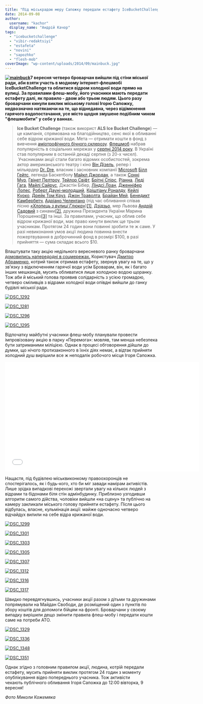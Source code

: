```yaml
---
title: "Під міськрадою меру Сапожку передали естафету IceBucketChallenge - ФОТО, ВІДЕО"
date: 2014-09-08
author: 
  username: "kachor"
  display_name: "Андрій Качор"
tags: 
  - "icebucketchallenge"
  - "vibir-redaktsiyi"
  - "estafeta"
  - "novini"
  - "sapozhko"
  - "flesh-mob"
coverImage: "wp-content/uploads/2014/09/mainbuck.jpg"
---
```


**[![mainbuck](https://mpz.brovary.org/wp-content/uploads/2014/09/mainbuck.jpg)](https://mpz.brovary.org/wp-content/uploads/2014/09/mainbuck.jpg)7 вересня четверо броварчан вийшли під стіни міської ради, аби взяти участь в модному інтернет-флешмобі IceBucketChallenge та облитися відром холодної води прямо на вулиці. За правилами флеш-мобу, його учасники мають передати естафету далі, як правило - двом або трьом людям. Цього разу броварчани кинули виклик міському голові Ігорю Сапожку, недвозначно натякаючи на те, що віднедавна, через відімкнення гарячого водопостачання, усе місто щодня змушене подібним чином "флешмобити" у себе у ваннах.**

> **Ice Bucket Challenge** (також використ **ALS Ice Bucket Challenge**) — це кампанія, спрямована на благодійництво, сенс якої в обливанні себе відром крижаної води. Мета — отримати кошти в фонд з вивчення [аміотрофічного бічного склерозу](https://uk.wikipedia.org/wiki/%D0%90%D0%BC%D1%96%D0%BE%D1%82%D1%80%D0%BE%D1%84%D1%96%D1%87%D0%BD%D0%B8%D0%B9_%D0%B1%D1%96%D1%87%D0%BD%D0%B8%D0%B9_%D1%81%D0%BA%D0%BB%D0%B5%D1%80%D0%BE%D0%B7 "Аміотрофічний бічний склероз"). [Флешмоб](https://uk.wikipedia.org/wiki/%D0%A4%D0%BB%D0%B5%D1%88%D0%BC%D0%BE%D0%B1 "Флешмоб") набрав популярність в соціальних мережах у [серпні 2014 року](https://uk.wikipedia.org/wiki/%D0%A1%D0%B5%D1%80%D0%BF%D0%B5%D0%BD%D1%8C_2014 "Серпень 2014"). В Україні став популярним в останній декаді серпня (з 20-х чисел).  Учасниками акції стали багато відомих особистостей, зокрема актор американського театру і кіно [Він Дізель](https://uk.wikipedia.org/wiki/%D0%92%D1%96%D0%BD_%D0%94%D1%96%D0%B7%D0%B5%D0%BB%D1%8C "Він Дізель"), репер і мільярдер [Dr. Dre](https://uk.wikipedia.org/wiki/Dr._Dre "Dr. Dre"), власник і засновник компанії [Microsoft](https://uk.wikipedia.org/wiki/Microsoft "Microsoft") [Білл Гейтс](https://uk.wikipedia.org/wiki/%D0%91%D1%96%D0%BB%D0%BB_%D0%93%D0%B5%D0%B9%D1%82%D1%81 "Білл Гейтс"), легенда Баскетболу [Майкл Джордан](https://uk.wikipedia.org/wiki/%D0%9C%D0%B0%D0%B9%D0%BA%D0%BB_%D0%94%D0%B6%D0%BE%D1%80%D0%B4%D0%B0%D0%BD "Майкл Джордан"), а також [Сонні Мур](https://uk.wikipedia.org/wiki/%D0%A1%D0%BA%D1%80%D1%96%D0%BB%D0%BB%D0%B5%D0%BA%D1%81 "Скріллекс"), [Гвінет Пелтроу](https://uk.wikipedia.org/wiki/%D0%93%D0%B2%D1%96%D0%BD%D0%B5%D1%82_%D0%9F%D0%B5%D0%BB%D1%82%D1%80%D0%BE%D1%83 "Гвінет Пелтроу"), [Тейлор Свіфт](https://uk.wikipedia.org/wiki/%D0%A2%D0%B5%D0%B9%D0%BB%D0%BE%D1%80_%D0%A1%D0%B2%D1%96%D1%84%D1%82 "Тейлор Свіфт"), [Брітні Спірс](https://uk.wikipedia.org/wiki/%D0%91%D1%80%D1%96%D1%82%D0%BD%D1%96_%D0%A1%D0%BF%D1%96%D1%80%D1%81 "Брітні Спірс"), [Ріанна](https://uk.wikipedia.org/wiki/%D0%A0%D1%96%D0%B0%D0%BD%D0%BD%D0%B0 "Ріанна"), [Леді Гага](https://uk.wikipedia.org/wiki/%D0%9B%D0%B5%D0%B4%D1%96_%D0%93%D0%B0%D0%B3%D0%B0 "Леді Гага"), [Майлі Сайрус](https://uk.wikipedia.org/wiki/%D0%9C%D0%B0%D0%B9%D0%BB%D1%96_%D0%A1%D0%B0%D0%B9%D1%80%D1%83%D1%81 "Майлі Сайрус"), Джастін Бібер, [Ліндсі Лоан](https://uk.wikipedia.org/wiki/%D0%9B%D1%96%D0%BD%D0%B4%D1%81%D1%96_%D0%9B%D0%BE%D0%B0%D0%BD "Ліндсі Лоан"), [Дженніфер Лопес](https://uk.wikipedia.org/wiki/%D0%94%D0%B6%D0%B5%D0%BD%D0%BD%D1%96%D1%84%D0%B5%D1%80_%D0%9B%D0%BE%D0%BF%D0%B5%D1%81 "Дженніфер Лопес"), [Роберт Дауні-молодший](https://uk.wikipedia.org/wiki/%D0%A0%D0%BE%D0%B1%D0%B5%D1%80%D1%82_%D0%94%D0%B0%D1%83%D0%BD%D1%96_\(%D0%BC%D0%BE%D0%BB%D0%BE%D0%B4%D1%88%D0%B8%D0%B9\) "Роберт Дауні (молодший)"), [Кріштіану Роналду](https://uk.wikipedia.org/wiki/%D0%9A%D1%80%D1%96%D1%88%D1%82%D1%96%D0%B0%D0%BD%D1%83_%D0%A0%D0%BE%D0%BD%D0%B0%D0%BB%D0%B4%D1%83 "Кріштіану Роналду"), [Кейлі Куоко](https://uk.wikipedia.org/wiki/%D0%9A%D0%B5%D0%B9%D0%BB%D1%96_%D0%9A%D1%83%D0%BE%D0%BA%D0%BE "Кейлі Куоко"), [Дрейк](https://uk.wikipedia.org/wiki/%D0%94%D1%80%D0%B5%D0%B9%D0%BA_\(%D1%81%D0%BF%D1%96%D0%B2%D0%B0%D0%BA\) "Дрейк (співак)"),[Том Круз](https://uk.wikipedia.org/wiki/%D0%A2%D0%BE%D0%BC_%D0%9A%D1%80%D1%83%D0%B7 "Том Круз"), [Джон Траволта](https://uk.wikipedia.org/wiki/%D0%94%D0%B6%D0%BE%D0%BD_%D0%A2%D1%80%D0%B0%D0%B2%D0%BE%D0%BB%D1%82%D0%B0 "Джон Траволта"), [Брайан Мей](https://uk.wikipedia.org/wiki/%D0%91%D1%80%D0%B0%D0%B9%D0%B0%D0%BD_%D0%9C%D0%B5%D0%B9 "Брайан Мей"), [Бенедикт Камбербетч](https://uk.wikipedia.org/wiki/%D0%91%D0%B5%D0%BD%D0%B5%D0%B4%D0%B8%D0%BA%D1%82_%D0%9A%D0%B0%D0%BC%D0%B1%D0%B5%D1%80%D0%B1%D0%B5%D1%82%D1%87 "Бенедикт Камбербетч"), [Адріано Челентано](https://uk.wikipedia.org/wiki/%D0%90%D0%B4%D1%80%D1%96%D0%B0%D0%BD%D0%BE_%D0%A7%D0%B5%D0%BB%D0%B5%D0%BD%D1%82%D0%B0%D0%BD%D0%BE "Адріано Челентано") (під час обливання співав пісню _[«Хлопець з вулиці Глюка»](https://uk.wikipedia.org/wiki/Il_ragazzo_della_via_Gluck_\(%D1%81%D0%B8%D0%BD%D0%B3%D0%BB\) "Il ragazzo della via Gluck (сингл)")_)[\[1\]](https://uk.wikipedia.org/wiki/Ice_Bucket_Challenge#cite_note-1), [Дзідзьо](https://uk.wikipedia.org/wiki/DZIDZIO "DZIDZIO"), мер Львова [Андрій Садовий](https://uk.wikipedia.org/wiki/%D0%90%D0%BD%D0%B4%D1%80%D1%96%D0%B9_%D0%A1%D0%B0%D0%B4%D0%BE%D0%B2%D0%B8%D0%B9 "Андрій Садовий") з синами[\[2\]](https://uk.wikipedia.org/wiki/Ice_Bucket_Challenge#cite_note-2), дружина Президента України Марина Порошенко[\[3\]](https://uk.wikipedia.org/wiki/Ice_Bucket_Challenge#cite_note-3) та інші. За правилами, учасник, що облив себе відром крижаної води, має право кинути виклик ще трьом учасникам. Протягом 24 годин вони повинні зробити те ж саме. У разі невиконання умов акції людина повинна внести пожертвування в доброчинний фонд в розмірі $100, в разі прийняття — сума складає всього $10.

Влаштувати таку акцію недільного вересневого ранку броварчани [домовились напередодні в соцмережах.](https://www.facebook.com/groups/brovary/permalink/891813204181980/) Користувач [Дмитро Абраменко](https://www.facebook.com/dima.abramenko?fref=nf), котрий також отримав естафету, звернув увагу на те, що у зв'язку з відключенням гарячої води усім Броварам, він, як і багато інших мешканців, мусить обливатися лише холодною водою щоранку. Тож аби й міський голова проявив солідарність з усією громадою, четверо сміливців з відрами холодної води опівдні вийшли до ганку будівлі міської ради.

[![DSC_1292](https://mpz.brovary.org/wp-content/uploads/2014/09/DSC_1292.jpg)](https://mpz.brovary.org/wp-content/uploads/2014/09/DSC_1292.jpg)

[![DSC_1281](https://mpz.brovary.org/wp-content/uploads/2014/09/DSC_1281.jpg)](https://mpz.brovary.org/wp-content/uploads/2014/09/DSC_1281.jpg)

[![DSC_1296](https://mpz.brovary.org/wp-content/uploads/2014/09/DSC_1296.jpg)](https://mpz.brovary.org/wp-content/uploads/2014/09/DSC_1296.jpg)

[![DSC_1295](https://mpz.brovary.org/wp-content/uploads/2014/09/DSC_1295.jpg)](https://mpz.brovary.org/wp-content/uploads/2014/09/DSC_1295.jpg)

Відпочатку майбутні учасники флеш-мобу планували провести імпровізовану акцію в парку «Перемога»: мовляв, там менша небезпека бути затриманими міліцією. Однак в процесі обговорення дійшли до думки, що нічого протизаконного в їхніх діях немає, а відтак прийняти холодний душ вирішили все ж неподалік робочого місця Ігоря Сапожка.

<iframe src="//www.youtube.com/embed/HBWxgX-wgUs" width="640" height="360" frameborder="0" allowfullscreen="allowfullscreen"></iframe>

Нащастя, під будівлею міськвиконкому правоохоронців не спостерігалось, як і будь-кого, хто би міг завади намірам активістів. Лише зрідка випадкові перехожі звертали увагу на кількох людей з відрами та бідонами біля стін адмінбудинку. Приблизно узгодивши алгоритм самого дійства, чоловіки вийшли «на сцену» та публічно на камеру закликали міського голову прийняти естафету. Після цього відбулась, власне, кульмінація акції: майже одночасно четверо відчайдух вилили на себе відра крижаної води.

[![DSC_1299](https://mpz.brovary.org/wp-content/uploads/2014/09/DSC_1299.jpg)](https://mpz.brovary.org/wp-content/uploads/2014/09/DSC_1299.jpg)

[![DSC_1301](https://mpz.brovary.org/wp-content/uploads/2014/09/DSC_1301.jpg)](https://mpz.brovary.org/wp-content/uploads/2014/09/DSC_1301.jpg)

[![DSC_1303](https://mpz.brovary.org/wp-content/uploads/2014/09/DSC_1303.jpg)](https://mpz.brovary.org/wp-content/uploads/2014/09/DSC_1303.jpg)

[![DSC_1305](https://mpz.brovary.org/wp-content/uploads/2014/09/DSC_1305.jpg)](https://mpz.brovary.org/wp-content/uploads/2014/09/DSC_1305.jpg)

[![DSC_1307](https://mpz.brovary.org/wp-content/uploads/2014/09/DSC_1307.jpg)](https://mpz.brovary.org/wp-content/uploads/2014/09/DSC_1307.jpg)

[![DSC_1312](https://mpz.brovary.org/wp-content/uploads/2014/09/DSC_1312.jpg)](https://mpz.brovary.org/wp-content/uploads/2014/09/DSC_1312.jpg)

[![DSC_1316](https://mpz.brovary.org/wp-content/uploads/2014/09/DSC_1316.jpg)](https://mpz.brovary.org/wp-content/uploads/2014/09/DSC_1316.jpg)

[![DSC_1317](https://mpz.brovary.org/wp-content/uploads/2014/09/DSC_1317.jpg)](https://mpz.brovary.org/wp-content/uploads/2014/09/DSC_1317.jpg)

Швидко перевдягнувшись, учасники акції разом з дітьми та дружинами попрямували на Майдан Свободи, де розміщений один з пунктів по збору коштів для допомоги бійцям на фронті. Броварчани у своєму випадку вирішили дещо змінити правила флеш-мобу і передати кошти саме на потреби АТО.

[![DSC_1329](https://mpz.brovary.org/wp-content/uploads/2014/09/DSC_1329.jpg)](https://mpz.brovary.org/wp-content/uploads/2014/09/DSC_1329.jpg)

[![DSC_1336](https://mpz.brovary.org/wp-content/uploads/2014/09/DSC_1336.jpg)](https://mpz.brovary.org/wp-content/uploads/2014/09/DSC_1336.jpg)

[![DSC_1348](https://mpz.brovary.org/wp-content/uploads/2014/09/DSC_1348.jpg)](https://mpz.brovary.org/wp-content/uploads/2014/09/DSC_1348.jpg)

[![DSC_1351](https://mpz.brovary.org/wp-content/uploads/2014/09/DSC_1351.jpg)](https://mpz.brovary.org/wp-content/uploads/2014/09/DSC_1351.jpg)

Однак згідно з головним правилом акції, людина, котрій передали естафету, мусить прийняти виклик протягом 24 годин з моменту опублікування відео попереднього учасника. Тож активісти чекають публічного обливання Ігоря Сапожка до 12:00 вівторка, 9 вересня!

_Фото Миколи Кожемяка_
